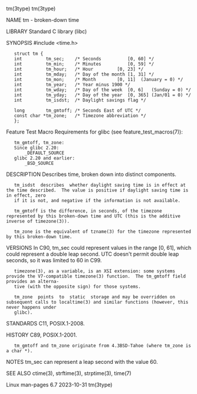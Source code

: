 tm(3type)																	     tm(3type)

NAME
       tm - broken-down time

LIBRARY
       Standard C library (libc)

SYNOPSIS
       #include <time.h>

       struct tm {
	   int	       tm_sec;	  /* Seconds	      [0, 60] */
	   int	       tm_min;	  /* Minutes	      [0, 59] */
	   int	       tm_hour;	  /* Hour	      [0, 23] */
	   int	       tm_mday;	  /* Day of the month [1, 31] */
	   int	       tm_mon;	  /* Month	      [0, 11]  (January = 0) */
	   int	       tm_year;	  /* Year minus 1900 */
	   int	       tm_wday;	  /* Day of the week  [0, 6]   (Sunday = 0) */
	   int	       tm_yday;	  /* Day of the year  [0, 365] (Jan/01 = 0) */
	   int	       tm_isdst;  /* Daylight savings flag */

	   long	       tm_gmtoff; /* Seconds East of UTC */
	   const char *tm_zone;	  /* Timezone abbreviation */
       };

   Feature Test Macro Requirements for glibc (see feature_test_macros(7)):

       tm_gmtoff, tm_zone:
	   Since glibc 2.20:
	       _DEFAULT_SOURCE
	   glibc 2.20 and earlier:
	       _BSD_SOURCE

DESCRIPTION
       Describes time, broken down into distinct components.

       tm_isdst	 describes  whether daylight saving time is in effect at the time described.  The value is positive if daylight saving time is in effect, zero
       if it is not, and negative if the information is not available.

       tm_gmtoff is the difference, in seconds, of the timezone represented by this broken-down time and UTC (this is the additive inverse of timezone(3)).

       tm_zone is the equivalent of tzname(3) for the timezone represented by this broken-down time.

VERSIONS
       In C90, tm_sec could represent values in the range [0, 61], which could represent a double leap second.	UTC doesn't permit double leap seconds, so  it
       was limited to 60 in C99.

       timezone(3), as a variable, is an XSI extension: some systems provide the V7-compatible timezone(3) function.  The tm_gmtoff field provides an alterna‐
       tive (with the opposite sign) for those systems.

       tm_zone	points	to  static  storage and may be overridden on subsequent calls to localtime(3) and similar functions (however, this never happens under
       glibc).

STANDARDS
       C11, POSIX.1-2008.

HISTORY
       C89, POSIX.1-2001.

       tm_gmtoff and tm_zone originate from 4.3BSD-Tahoe (where tm_zone is a char *).

NOTES
       tm_sec can represent a leap second with the value 60.

SEE ALSO
       ctime(3), strftime(3), strptime(3), time(7)

Linux man-pages 6.7							  2023-10-31								     tm(3type)
